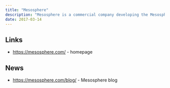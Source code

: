 ```yaml
---
title: "Mesosphere"
description: "Mesosphere is a commercial company developing the Mesosphere Datacenter Operating System (DC/OS). DC/OS is built around Apache Mesos and is itself an open source project. They are therefore extremely active in the open source space. Their business model is to sell subscription licenses based around an Enterprise version of DC/OS, provide training and support for DC/OS and partner-supported technologies. Mesosphere was founded in May 2013 by ex-engineers from Twitter and Airbnb."
date: 2017-03-14
---
```

## Links

* <https://mesosphere.com/> - homepage

## News

* <https://mesosphere.com/blog/> - Mesosphere blog
